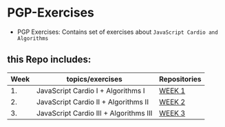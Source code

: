 # PGP-Exercises
- PGP Exercises: Contains set of exercises about `JavaScript Cardio and Algorithms`

## this Repo includes:

| Week | topics/exercises                                                                       | Repositories               |
| ---- | ----------------------------------------------------------------------------------- | -------------------------- |
| 1.   | JavaScript Cardio I + Algorithms I                                                  | [WEEK 1](/Week1/README.md) |
| 2.   | JavaScript Cardio II + Algorithms II                                                | [WEEK 2](/Week2/README.md) |
| 3.   | JavaScript Cardio III + Algorithms III                                              | [WEEK 3](/Week3/README.md) |
